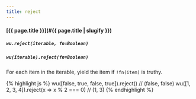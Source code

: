 ```yaml
---
title: reject
---
```

#### [{{ page.title }}](#{{ page.title | slugify }})
##### `wu.reject(iterable, fn=Boolean)`
##### `wu(iterable).reject(fn=Boolean)`

For each item in the iterable, yield the item if `!fn(item)` is truthy.

{% highlight js %}
wu([false, true, false, true]).reject()
// (false, false)
wu([1, 2, 3, 4]).reject(x => x % 2 === 0)
// (1, 3)
{% endhighlight %}

